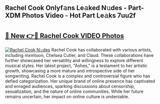 ## Rachel Cook Onlyf𝚊ns Le𝚊ked N𝚞des - Part-XDM Photos Video - Hot Part Le𝚊ks 7uu2f

# <h2><a href="http://ab32512.deff.icu/?id=Rachel+Cook">🔗 New 👉🔴 Rachel Cook VIDEO Photos</a></h2>

[![Rachel Cook N𝚞des](https://i.imgur.com/rIISA9y.gif)](http://ab32512.deff.icu/?id=Rachel+Cook)
Rachel Cook has collaborated with various artists, including mxmtoon, Chelsea Cutler, and Claud. These collaborations have further showcased her versatility and willingness to explore different musical styles. Her latest project, "Ashes," is a testament to her artistic growth, showcasing a more mature and introspective side of her songwriting. Rachel Cook is a complex and controversial figure who has defied categorization. Her unique brand of online presence has captivated and enraged audiences, sparking discussions about censorship, sexualization, and the nature of online communities. While her future remains uncertain, her impact on online culture is undeniable.
